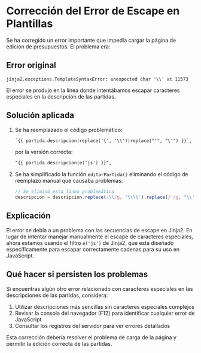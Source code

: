 # Corrección del Error de Escape en Plantillas

Se ha corregido un error importante que impedía cargar la página de edición de presupuestos. El problema era:

## Error original
```
jinja2.exceptions.TemplateSyntaxError: unexpected char '\\' at 11573
```

El error se produjo en la línea donde intentábamos escapar caracteres especiales en la descripción de las partidas.

## Solución aplicada

1. Se ha reemplazado el código problemático:
   ```html
   `{{ partida.descripcion|replace('\', '\\')|replace("'", "\'") }}`,
   ```
   por la versión correcta:
   ```html
   "{{ partida.descripcion|e('js') }}",
   ```

2. Se ha simplificado la función `editarPartida()` eliminando el código de reemplazo manual que causaba problemas:
   ```javascript
   // Se eliminó esta línea problemática
   descripcion = descripcion.replace(/\\/g, '\\\\').replace(/'/g, "\\'");
   ```

## Explicación

El error se debía a un problema con las secuencias de escape en Jinja2. En lugar de intentar manejar manualmente el escape de caracteres especiales, ahora estamos usando el filtro `e('js')` de Jinja2, que está diseñado específicamente para escapar correctamente cadenas para su uso en JavaScript.

## Qué hacer si persisten los problemas

Si encuentras algún otro error relacionado con caracteres especiales en las descripciones de las partidas, considera:

1. Utilizar descripciones más sencillas sin caracteres especiales complejos
2. Revisar la consola del navegador (F12) para identificar cualquier error de JavaScript
3. Consultar los registros del servidor para ver errores detallados

Esta corrección debería resolver el problema de carga de la página y permitir la edición correcta de las partidas.
